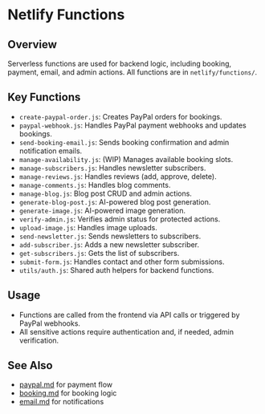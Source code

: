 # Netlify Functions

## Overview
Serverless functions are used for backend logic, including booking, payment, email, and admin actions. All functions are in `netlify/functions/`.

## Key Functions
- `create-paypal-order.js`: Creates PayPal orders for bookings.
- `paypal-webhook.js`: Handles PayPal payment webhooks and updates bookings.
- `send-booking-email.js`: Sends booking confirmation and admin notification emails.
- `manage-availability.js`: (WIP) Manages available booking slots.
- `manage-subscribers.js`: Handles newsletter subscribers.
- `manage-reviews.js`: Handles reviews (add, approve, delete).
- `manage-comments.js`: Handles blog comments.
- `manage-blog.js`: Blog post CRUD and admin actions.
- `generate-blog-post.js`: AI-powered blog post generation.
- `generate-image.js`: AI-powered image generation.
- `verify-admin.js`: Verifies admin status for protected actions.
- `upload-image.js`: Handles image uploads.
- `send-newsletter.js`: Sends newsletters to subscribers.
- `add-subscriber.js`: Adds a new newsletter subscriber.
- `get-subscribers.js`: Gets the list of subscribers.
- `submit-form.js`: Handles contact and other form submissions.
- `utils/auth.js`: Shared auth helpers for backend functions.

## Usage
- Functions are called from the frontend via API calls or triggered by PayPal webhooks.
- All sensitive actions require authentication and, if needed, admin verification.

## See Also
- [paypal.md](./paypal.md) for payment flow
- [booking.md](./booking.md) for booking logic
- [email.md](./email.md) for notifications 